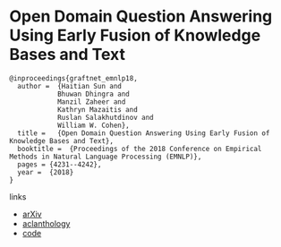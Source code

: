 # Open Domain Question Answering Using Early Fusion of Knowledge Bases and Text

```
@inproceedings{graftnet_emnlp18,
  author =  {Haitian Sun and 
            Bhuwan Dhingra and
            Manzil Zaheer and
            Kathryn Mazaitis and
            Ruslan Salakhutdinov and
            William W. Cohen},
  title =   {Open Domain Question Answering Using Early Fusion of Knowledge Bases and Text},
  booktitle =  {Proceedings of the 2018 Conference on Empirical Methods in Natural Language Processing (EMNLP)},
  pages = {4231--4242},
  year =  {2018}
}
```

links
- [arXiv](https://arxiv.org/abs/1809.00782)
- [aclanthology](https://aclanthology.info/papers/D18-1455/d18-1455)
- [code](https://github.com/OceanskySun/GraftNet)
